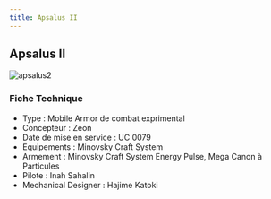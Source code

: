 ```yaml
---
title: Apsalus II
---
```


Apsalus II
----------


![apsalus2](/images/stories/saga/08thmsteam/mechas/zeon/apsalus2.png)


### Fiche Technique


* Type : Mobile Armor de combat exprimental
* Concepteur : Zeon
* Date de mise en service : UC 0079
* Equipements : Minovsky Craft System
* Armement : Minovsky Craft System Energy Pulse, Mega Canon à Particules
* Pilote : Inah Sahalin
* Mechanical Designer : Hajime Katoki
